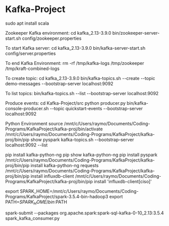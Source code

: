 # Kafka-Project
sudo apt install scala

Zookeeper Kafka environment:
cd kafka_2.13-3.9.0
bin/zookeeper-server-start.sh config/zookeeper.properties

To start Kafka server:
cd kafka_2.13-3.9.0
bin/kafka-server-start.sh config/server.properties

To end Kafka Environment:
rm -rf /tmp/kafka-logs /tmp/zookeeper /tmp/kraft-combined-logs

To create topic:
cd kafka_2.13-3.9.0
bin/kafka-topics.sh --create --topic demo-messages --bootstrap-server localhost:9092

To list topics:
bin/kafka-topics.sh --list --bootstrap-server localhost:9092

Produce events:
cd Kafka-Project/src
python producer.py
bin/kafka-console-producer.sh --topic quickstart-events --bootstrap-server localhost:9092

Python Environment
source /mnt/c/Users/raymo/Documents/Coding-Programs/KafkaProject/kafka-proj/bin/activate
/mnt/c/Users/raymo/Documents/Coding-Programs/KafkaProject/kafka-proj/bin/pip show pyspark
kafka-topics.sh --bootstrap-server localhost:9092 --list

pip install kafka-python-ng
pip show kafka-python-ng
pip install pyspark
/mnt/c/Users/raymo/Documents/Coding-Programs/KafkaProject/kafka-proj/bin/pip install kafka-python-ng requests
/mnt/c/Users/raymo/Documents/Coding-Programs/KafkaProject/kafka-proj/bin/pip install influxdb-client
/mnt/c/Users/raymo/Documents/Coding-Programs/KafkaProject/kafka-proj/bin/pip install 'influxdb-client[ciso]'


export SPARK_HOME=/mnt/c/Users/raymo/Documents/Coding-Programs/KafkaProject/spark-3.5.4-bin-hadoop3
export PATH=$SPARK_HOME/bin:$PATH

spark-submit --packages org.apache.spark:spark-sql-kafka-0-10_2.13:3.5.4 spark_kafka_consumer.py

